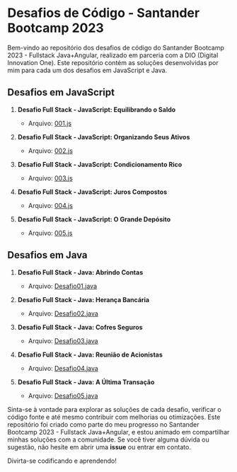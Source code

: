 # Desafios de Código - Santander Bootcamp 2023

Bem-vindo ao repositório dos desafios de código do Santander Bootcamp 2023 - Fullstack Java+Angular, realizado em parceria com a DIO (Digital Innovation One). Este repositório contém as soluções desenvolvidas por mim para cada um dos desafios em JavaScript e Java.

## Desafios em JavaScript

1. **Desafio Full Stack - JavaScript: Equilibrando o Saldo**
   - Arquivo: [001.js](https://github.com/CarlosEduardoLemos/Desafios-Bootcamp2023/blob/main/JavaScript/001.js)

2. **Desafio Full Stack - JavaScript: Organizando Seus Ativos**
   - Arquivo: [002.js](https://github.com/CarlosEduardoLemos/Desafios-Bootcamp2023/blob/main/JavaScript/002.js)

3. **Desafio Full Stack - JavaScript: Condicionamento Rico**
   - Arquivo: [003.js](https://github.com/CarlosEduardoLemos/Desafios-Bootcamp2023/blob/main/JavaScript/003.js)

4. **Desafio Full Stack - JavaScript: Juros Compostos**
   - Arquivo: [004.js](https://github.com/CarlosEduardoLemos/Desafios-Bootcamp2023/blob/main/JavaScript/004.js)

5. **Desafio Full Stack - JavaScript: O Grande Depósito**
   - Arquivo: [005.js](https://github.com/CarlosEduardoLemos/Desafios-Bootcamp2023/blob/main/JavaScript/005.js)

## Desafios em Java

1. **Desafio Full Stack - Java: Abrindo Contas**
   - Arquivo: [Desafio01.java](https://github.com/CarlosEduardoLemos/Desafios-Bootcamp2023/blob/main/Java/Desafio01.java)

2. **Desafio Full Stack - Java: Herança Bancária**
   - Arquivo: [Desafio02.java](https://github.com/CarlosEduardoLemos/Desafios-Bootcamp2023/blob/main/Java/Desafio02.java)

3. **Desafio Full Stack - Java: Cofres Seguros**
   - Arquivo: [Desafio03.java](https://github.com/CarlosEduardoLemos/Desafios-Bootcamp2023/blob/main/Java/Desafio03.java)

4. **Desafio Full Stack - Java: Reunião de Acionistas**
   - Arquivo: [Desafio04.java](https://github.com/CarlosEduardoLemos/Desafios-Bootcamp2023/blob/main/Java/Desafio04.java)

5. **Desafio Full Stack - Java: A Última Transação**
   - Arquivo: [Desafio05.java](https://github.com/CarlosEduardoLemos/Desafios-Bootcamp2023/blob/main/Java/Desafio05.java)

Sinta-se à vontade para explorar as soluções de cada desafio, verificar o código fonte e até mesmo contribuir com melhorias ou otimizações. Este repositório foi criado como parte do meu progresso no Santander Bootcamp 2023 - Fullstack Java+Angular, e estou animado em compartilhar minhas soluções com a comunidade. Se você tiver alguma dúvida ou sugestão, não hesite em abrir uma **issue** ou entrar em contato.

Divirta-se codificando e aprendendo!
